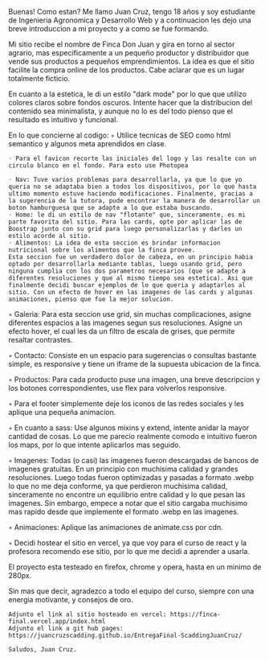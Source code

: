 Buenas! Como estan? Me llamo Juan Cruz, tengo 18 años y soy estudiante de Ingenieria Agronomica y Desarrollo Web y a continuacion les dejo una breve introduccion a mi proyecto y a como se fue formando.

  Mi sitio recibe el nombre de Finca Don Juan y gira en torno al sector agrario, mas especificamente a un pequeño productor y distribuidor que vende sus productos a pequeños emprendimientos. La idea es que el sitio facilite la compra online de los productos. Cabe aclarar que es un lugar totalmente ficticio.

 En cuanto a la estetica, le di un estilo "dark mode" por lo que que utilizo colores claros sobre fondos oscuros. Intente hacer que la distribucion del contenido sea minimalista, y aunque no lo es del todo pienso que el resultado es intuitivo y funcional.

  En lo que concierne al codigo: 
    ◦ Utilice tecnicas de SEO como html semantico y algunos meta aprendidos en clase.
    
    ◦ Para el favicon recorte las iniciales del logo y las resalte con un circulo blanco en el fondo. Para esto use Photopea
    
    ◦ Nav: Tuve varios problemas para desarrollarla, ya que lo que yo queria no se adaptaba bien a todos los dispositivos, por lo que hasta ultimo momento estuve haciendo modificaciones. Finalmente, gracias a la sugerencia de la tutora, pude encontrar la manera de desarrollar un boton hamburguesa que se adapte a lo que estaba buscando.
    ◦ Home: le di un estilo de nav "flotante" que, sinceramente, es mi parte favorita del sitio. Para las cards, opte por aplicar las de Boostrap junto con su grid para luego personalizarlas y darles un estilo acorde al sitio.
    ◦ Alimentos: La idea de esta seccion es brindar informacion nutricional sobre los alimentos que la finca provee.
    Esta seccion fue un verdadero dolor de cabeza, en un principio habia optado por desarrollarla mediante tablas, luego usando grid, pero ninguna cumplia con los dos parametros necesarios (que se adapte a diferentes resoluciones y que al mismo tiempo sea estetica). Asi que finalmente decidi buscar ejemplos de lo que queria y adaptarlos al sitio. Con un efecto de hover en las imagenes de las cards y algunas animaciones, pienso que fue la mejor solucion.
 
  ◦ Galeria: Para esta seccion use grid, sin muchas complicaciones, asigne diferentes espacios a las imagenes segun sus resoluciones. Asigne un efecto hover, el cual les da un filtro de escala de grises, que permite resaltar contrastes.
  
   ◦ Contacto: Consiste en un espacio para sugerencias o consultas bastante simple, es responsive y tiene un iframe de la supuesta ubicacion de la finca.
   
   ◦ Productos: Para cada producto puse una imagen, una breve descripcion y los botones correspondientes, use flex para volverlos responsive.
   
   ◦ Para el footer simplemente deje los iconos de las redes sociales y les aplique una pequeña animacion.
   
   ◦ En cuanto a sass: Use algunos mixins y extend, intente anidar la mayor cantidad de cosas. Lo que me parecio realmente comodo e intuitivo fueron los maps, por lo que intente aplicarlos mas seguido.
   
   ◦ Imagenes: Todas (o casi) las imagenes fueron descargadas de bancos de imagenes gratuitas. En un principio con muchisima calidad y grandes resoluciones. Luego todas fueron optimizadas y pasadas a formato .webp lo que no me deja conforme, ya que perdieron muchisima calidad, sinceramente no encontre un equilibrio entre calidad y lo que pesan las imagenes. Sin embargo, empece a notar que el sitio cargaba muchisimo mas rapido desde que implemente el formato .webp en las imagenes.
   
   ◦ Animaciones: Aplique las animaciones de animate.css por cdn.
    
   ◦ Decidi hostear el sitio en vercel, ya que voy para el curso de react y la profesora recomendo ese sitio, por lo que me decidi a aprender a usarla.
   
   El proyecto esta testeado en firefox, chrome y opera, hasta en un minimo de 280px.
   
   Sin mas que decir, agradezco a todo el equipo del curso, siempre con una energia motivante, y consejos de oro.
    
    Adjunto el link al sitio hosteado en vercel: https://finca-final.vercel.app/index.html
    Adjunto el link a git hub pages: https://juancruzscadding.github.io/EntregaFinal-ScaddingJuanCruz/
    
    Saludos, Juan Cruz.
    

